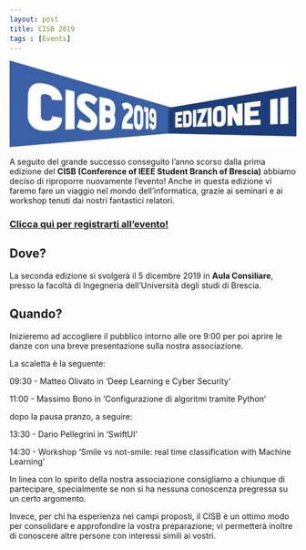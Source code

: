 ```yaml
---
layout: post
title: CISB 2019
tags : [Events]
---
```


![header_CISB2019](/images/header_CISB2019.jpg)

A seguito del grande successo conseguito l’anno scorso dalla prima edizione del **CISB (Conference of IEEE Student Branch of Brescia)** abbiamo deciso di riproporre nuovamente l’evento! Anche in questa edizione vi faremo fare un viaggio nel mondo dell’informatica, grazie ai seminari e ai workshop tenuti dai nostri fantastici relatori.

### [Clicca quì per registrarti all’evento!](https://www.eventbrite.it/e/biglietti-conference-of-ieee-student-branch-of-brescia-83174393851)

## Dove?
La seconda edizione si svolgerà il 5 dicembre 2019 in **Aula Consiliare**, presso la facoltà di Ingegneria dell’Università degli studi di Brescia.

## Quando?
Inizieremo ad accogliere il pubblico intorno alle ore 9:00 per poi aprire le danze con una breve presentazione sulla nostra associazione.

La scaletta è la seguente:

09:30 - Matteo Olivato in ‘Deep Learning e Cyber Security’

11:00 - Massimo Bono in ‘Configurazione di algoritmi tramite Python’

dopo la pausa pranzo, a seguire:

13:30 - Dario Pellegrini in ‘SwiftUI’

14:30 - Workshop ‘Smile vs not-smile: real time classification with Machine Learning’

In linea con lo spirito della nostra associazione consigliamo a chiunque di partecipare, specialmente se non si ha nessuna conoscenza pregressa su un certo argomento.

Invece, per chi ha esperienza nei campi proposti, il CISB è un ottimo modo per consolidare e approfondire la vostra preparazione; vi permetterà inoltre di conoscere altre persone con interessi simili ai vostri. 
